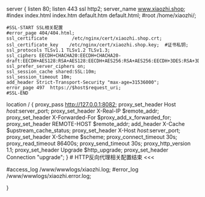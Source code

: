 server
{
    listen 80;
    listen 443 ssl http2;
    server_name www.xiaozhi.shop;
    #index index.html index.htm default.htm default.html;
    #root /home/xiaozhi/;

    #SSL-START SSL相关配置
    #error_page 404/404.html;
    ssl_certificate         /etc/nginx/cert/xiaozhi.shop.crt;
    ssl_certificate_key    /etc/nginx/cert/xiaozhi.shop.key;  #证书私钥;
    ssl_protocols TLSv1.1 TLSv1.2 TLSv1.3;
    ssl_ciphers EECDH+CHACHA20:EECDH+CHACHA20-draft:EECDH+AES128:RSA+AES128:EECDH+AES256:RSA+AES256:EECDH+3DES:RSA+3DES:!MD5;
    ssl_prefer_server_ciphers on;
    ssl_session_cache shared:SSL:10m;
    ssl_session_timeout 10m;
    add_header Strict-Transport-Security "max-age=31536000";
    error_page 497  https://$host$request_uri;
    #SSL-END

   

  location / {
        proxy_pass http://127.0.0.1:8082;
        proxy_set_header Host $host:$server_port;
        proxy_set_header X-Real-IP $remote_addr;
        proxy_set_header X-Forwarded-For $proxy_add_x_forwarded_for;
        proxy_set_header REMOTE-HOST $remote_addr;
        add_header X-Cache $upstream_cache_status;
        proxy_set_header X-Host $host:$server_port;
        proxy_set_header X-Scheme $scheme;
        proxy_connect_timeout 30s;
        proxy_read_timeout 86400s;
        proxy_send_timeout 30s;
        proxy_http_version 1.1;
        proxy_set_header Upgrade $http_upgrade;
        proxy_set_header Connection "upgrade";
    }
    # HTTP反向代理相关配置结束 <<<

   #access_log  /www/wwwlogs/xiaozhi.log;
   #error_log  /www/wwwlogs/xiaozhi.error.log;

}